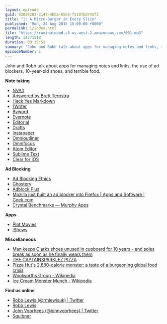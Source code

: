 ```yaml
---
layout: episode
guid: 920a9283-c147-4bba-85b3-f5107bd745f3
title: "1: A Micro-Burger in Every Slice"
published: "Mon, 24 Aug 2015 15:00:00 +0000"
permalink: 1/index.html
file: "https://ruminatepod.s3-us-west-2.amazonaws.com/001.mp3"
length: 14371518
duration: 00:39:51
summary: "John and Robb talk about apps for managing notes and links, the use of ad blockers, 10-year-old shoes, and terrible food."
episodeNumber: 1
---
```


John and Robb talk about apps for managing notes and links, the use of ad blockers, 10-year-old shoes, and terrible food.

**Note taking**

*   [NVAlt](http://brettterpstra.com/projects/nvalt/)
*   [Answered by Brett Terpstra](http://brettterpstra.com/projects/answered/)
*   [Heck Yes Markdown](http://heckyesmarkdown.com/)
*   [1Writer](http://1writerapp.com/)
*   [Byword](http://bywordapp.com/)
*   [Evernote](https://evernote.com/)
*   [Editorial](http://omz-software.com/editorial/)
*   [Drafts](http://agiletortoise.com/drafts/)
*   [Instapaper](https://www.instapaper.com/)
*   [Omnioutliner](https://www.omnigroup.com/omnioutliner)
*   [Omnifocus](https://www.omnigroup.com/omnifocus)
*   [Atom Editor](https://atom.io/)
*   [Sublime Text](http://www.sublimetext.com/)
*   [Clear for iOS](http://realmacsoftware.com/clear/)

**Ad Blocking**

*   [Ad Blocking Ethics](http://www.marco.org/2015/08/11/ad-blocking-ethics)
*   [Ghostery](https://www.ghostery.com/)
*   [Adblock Plus](https://adblockplus.org/)
*   [Mozilla just built an ad blocker into Firefox | Apps and Software | Geek.com](http://www.geek.com/apps/mozilla-just-built-an-ad-blocker-into-firefox-1631245/)
*   [Crystal Benchmarks — Murphy Apps](http://murphyapps.co/blog/2015/8/22/crystal-benchmarks)

**Apps**

*   [Plot Movies](http://plotapp.io/)
*   [iShows](http://ishowsapp.com/)

**Miscellaneous**

*   [Man keeps Clarks shoes unused in cupboard for 10 years - and soles break as soon as he finally wears them](http://www.portsmouth.co.uk/news/campaigns/man-keeps-clarks-shoes-unused-in-cupboard-for-10-years-and-soles-break-as-soon-as-he-finally-wears-them-1-6887524)
*   [THE CAPTAINSPARKLEZ PIZZA](http://fastfood.trendolizer.com/2015/05/the-captainsparklez-pizza.html)
*   [Pizza Hut's 2,880-calorie monster: a taste of a burgeoning global food crisis](http://www.theguardian.com/global-development/2014/mar/02/pizza-hut-2880-calorie-monstrosity-worlds-burgeoning-food-crisis)
*   [Woolworths Group - Wikipedia](https://en.wikipedia.org/wiki/Woolworths_Group)
*   [Ice Cream Monster Munch - Wikipedia](https://en.wikipedia.org/wiki/Monster_Munch#Limited_editions)

**Find us online**

*   [Robb Lewis (@rmlewisuk) | Twitter](https://twitter.com/rmlewisuk)
*   [Robb Lewis](http://robblewis.me/)
*   [John Voorhees (@johnvoorhees) | Twitter](https://twitter.com/johnvoorhees)
*   [Squibner](http://squibner.com/)
